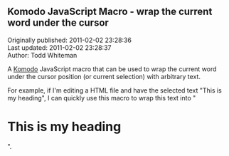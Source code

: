 ## Komodo JavaScript Macro - wrap the current word under the cursor  
Originally published: 2011-02-02 23:28:36  
Last updated: 2011-02-02 23:28:37  
Author: Todd Whiteman  
  
A [Komodo](http://www.activestate.com/komodo) JavaScript macro that can be used to wrap the current word under the cursor position (or current selection) with arbitrary text.

For example, if I'm editing a HTML file and have the selected text "This is my heading", I can quickly use this macro to wrap this text into "<h1>This is my heading</h1>".
